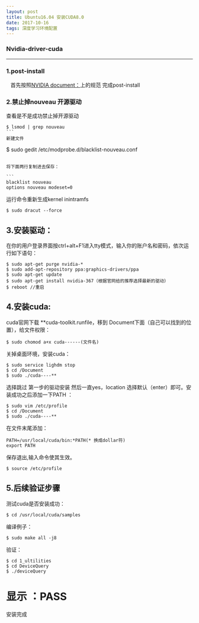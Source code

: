 ```yaml
---
layout: post
title: Ubuntu16.04 安装CUDA8.0
date: 2017-10-16 
tags: 深度学习环境配置
---
```


### Nvidia-driver-cuda


----------


### 1.post-install
    首先按照[NVIDIA document：](http://docs.nvidia.com/cuda/cuda-installation-guide-linux/index.html#post-installation-actions)上的规范 完成post-install

### 2.禁止掉nouveau 开源驱动

查看是不是成功禁止掉开源驱动

```     
$ lsmod | grep nouveau     
```  
新建文件

```     
$ sudo gedit /etc/modprobe.d/blacklist-nouveau.conf     
```    

将下面两行复制进去保存：

```    
blacklist nouveau
options nouveau modeset=0
```   

运行命令重新生成kernel inintramfs

```
$ sudo dracut --force
```


## 3.安装驱动：

在你的用户登录界面按ctrl+alt+F1进入tty模式，输入你的账户名和密码，依次运行如下语句：

```
$ sudo apt-get purge nvidia-*
$ sudo add-apt-repository ppa:graphics-drivers/ppa
$ sudo apt-get update
$ sudo apt-get install nvidia-367（根据官网给的推荐选择最新的驱动）
$ reboot //重启
```


## 4.安装cuda:

cuda官网下载 **cuda-toolkit.runfile，移到 Document下面（自己可以找到的位置），给文件权限：

```
$ sudo chomod a+x cuda------(文件名)
```
关掉桌面环境，安装cuda：

```
$ sudo service lighdm stop
$ cd /Document
$ sudo ./cuda----**
```
选择跳过 第一步的驱动安装 然后一直yes，location 选择默认（enter）即可。安装成功之后添加一下PATH ：

```
$ sudo vim /etc/profile
$ cd /Document
$ sudo ./cuda----**
```
在文件末尾添加：
```
PATH=/usr/local/cuda/bin:*PATH(* 换成dollar符)
export PATH
```
保存退出,输入命令使其生效。
```
$ source /etc/profile
```

## 5.后续验证步骤

测试cuda是否安装成功：
```
$ cd /usr/local/cuda/samples
```
编译例子：
```
$ sudo make all -j8
```
验证：
```
$ cd 1_ultilities 
$ cd DeviceQuery
$ ./deviceQuery
```

# 显示 ：PASS
安装完成



